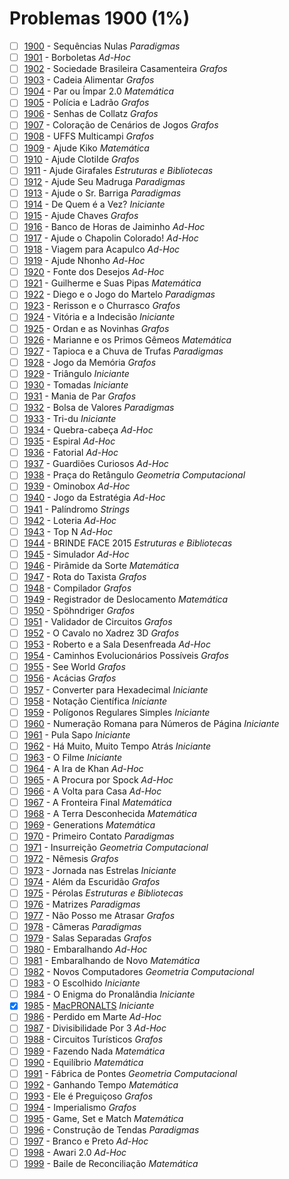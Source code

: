 # Problemas 1900 (1%)

- [ ]  [1900](https://www.beecrowd.com.br/repository/UOJ_1900.html) - Sequências Nulas *Paradigmas*
- [ ]  [1901](https://www.beecrowd.com.br/repository/UOJ_1901.html) - Borboletas *Ad-Hoc*
- [ ]  [1902](https://www.beecrowd.com.br/repository/UOJ_1902.html) - Sociedade Brasileira Casamenteira *Grafos*
- [ ]  [1903](https://www.beecrowd.com.br/repository/UOJ_1903.html) - Cadeia Alimentar *Grafos*
- [ ]  [1904](https://www.beecrowd.com.br/repository/UOJ_1904.html) - Par ou Ímpar 2.0 *Matemática*
- [ ]  [1905](https://www.beecrowd.com.br/repository/UOJ_1905.html) - Polícia e Ladrão *Grafos*
- [ ]  [1906](https://www.beecrowd.com.br/repository/UOJ_1906.html) - Senhas de Collatz *Grafos*
- [ ]  [1907](https://www.beecrowd.com.br/repository/UOJ_1907.html) - Coloração de Cenários de Jogos *Grafos*
- [ ]  [1908](https://www.beecrowd.com.br/repository/UOJ_1908.html) - UFFS Multicampi *Grafos*
- [ ]  [1909](https://www.beecrowd.com.br/repository/UOJ_1909.html) - Ajude Kiko *Matemática*
- [ ]  [1910](https://www.beecrowd.com.br/repository/UOJ_1910.html) - Ajude Clotilde *Grafos*
- [ ]  [1911](https://www.beecrowd.com.br/repository/UOJ_1911.html) - Ajude Girafales *Estruturas e Bibliotecas*
- [ ]  [1912](https://www.beecrowd.com.br/repository/UOJ_1912.html) - Ajude Seu Madruga *Paradigmas*
- [ ]  [1913](https://www.beecrowd.com.br/repository/UOJ_1913.html) - Ajude o Sr. Barriga *Paradigmas*
- [ ]  [1914](https://www.beecrowd.com.br/repository/UOJ_1914.html) - De Quem é a Vez? *Iniciante*
- [ ]  [1915](https://www.beecrowd.com.br/repository/UOJ_1915.html) - Ajude Chaves *Grafos*
- [ ]  [1916](https://www.beecrowd.com.br/repository/UOJ_1916.html) - Banco de Horas de Jaiminho *Ad-Hoc*
- [ ]  [1917](https://www.beecrowd.com.br/repository/UOJ_1917.html) - Ajude o Chapolin Colorado! *Ad-Hoc*
- [ ]  [1918](https://www.beecrowd.com.br/repository/UOJ_1918.html) - Viagem para Acapulco *Ad-Hoc*
- [ ]  [1919](https://www.beecrowd.com.br/repository/UOJ_1919.html) - Ajude Nhonho *Ad-Hoc*
- [ ]  [1920](https://www.beecrowd.com.br/repository/UOJ_1920.html) - Fonte dos Desejos *Ad-Hoc*
- [ ]  [1921](https://www.beecrowd.com.br/repository/UOJ_1921.html) - Guilherme e Suas Pipas *Matemática*
- [ ]  [1922](https://www.beecrowd.com.br/repository/UOJ_1922.html) - Diego e o Jogo do Martelo *Paradigmas*
- [ ]  [1923](https://www.beecrowd.com.br/repository/UOJ_1923.html) - Rerisson e o Churrasco *Grafos*
- [ ]  [1924](https://www.beecrowd.com.br/repository/UOJ_1924.html) - Vitória e a Indecisão *Iniciante*
- [ ]  [1925](https://www.beecrowd.com.br/repository/UOJ_1925.html) - Ordan e as Novinhas *Grafos*
- [ ]  [1926](https://www.beecrowd.com.br/repository/UOJ_1926.html) - Marianne e os Primos Gêmeos *Matemática*
- [ ]  [1927](https://www.beecrowd.com.br/repository/UOJ_1927.html) - Tapioca e a Chuva de Trufas *Paradigmas*
- [ ]  [1928](https://www.beecrowd.com.br/repository/UOJ_1928.html) - Jogo da Memória *Grafos*
- [ ]  [1929](https://www.beecrowd.com.br/repository/UOJ_1929.html) - Triângulo *Iniciante*
- [ ]  [1930](https://www.beecrowd.com.br/repository/UOJ_1930.html) - Tomadas *Iniciante*
- [ ]  [1931](https://www.beecrowd.com.br/repository/UOJ_1931.html) - Mania de Par *Grafos*
- [ ]  [1932](https://www.beecrowd.com.br/repository/UOJ_1932.html) - Bolsa de Valores *Paradigmas*
- [ ]  [1933](https://www.beecrowd.com.br/repository/UOJ_1933.html) - Tri-du *Iniciante*
- [ ]  [1934](https://www.beecrowd.com.br/repository/UOJ_1934.html) - Quebra-cabeça *Ad-Hoc*
- [ ]  [1935](https://www.beecrowd.com.br/repository/UOJ_1935.html) - Espiral *Ad-Hoc*
- [ ]  [1936](https://www.beecrowd.com.br/repository/UOJ_1936.html) - Fatorial *Ad-Hoc*
- [ ]  [1937](https://www.beecrowd.com.br/repository/UOJ_1937.html) - Guardiões Curiosos *Ad-Hoc*
- [ ]  [1938](https://www.beecrowd.com.br/repository/UOJ_1938.html) - Praça do Retângulo *Geometria Computacional*
- [ ]  [1939](https://www.beecrowd.com.br/repository/UOJ_1939.html) - Ominobox *Ad-Hoc*
- [ ]  [1940](https://www.beecrowd.com.br/repository/UOJ_1940.html) - Jogo da Estratégia *Ad-Hoc*
- [ ]  [1941](https://www.beecrowd.com.br/repository/UOJ_1941.html) - Palíndromo *Strings*
- [ ]  [1942](https://www.beecrowd.com.br/repository/UOJ_1942.html) - Loteria *Ad-Hoc*
- [ ]  [1943](https://www.beecrowd.com.br/repository/UOJ_1943.html) - Top N *Ad-Hoc*
- [ ]  [1944](https://www.beecrowd.com.br/repository/UOJ_1944.html) - BRINDE FACE 2015 *Estruturas e Bibliotecas*
- [ ]  [1945](https://www.beecrowd.com.br/repository/UOJ_1945.html) - Simulador *Ad-Hoc*
- [ ]  [1946](https://www.beecrowd.com.br/repository/UOJ_1946.html) - Pirâmide da Sorte *Matemática*
- [ ]  [1947](https://www.beecrowd.com.br/repository/UOJ_1947.html) - Rota do Taxista *Grafos*
- [ ]  [1948](https://www.beecrowd.com.br/repository/UOJ_1948.html) - Compilador *Grafos*
- [ ]  [1949](https://www.beecrowd.com.br/repository/UOJ_1949.html) - Registrador de Deslocamento *Matemática*
- [ ]  [1950](https://www.beecrowd.com.br/repository/UOJ_1950.html) - Spöhndriger *Grafos*
- [ ]  [1951](https://www.beecrowd.com.br/repository/UOJ_1951.html) - Validador de Circuitos *Grafos*
- [ ]  [1952](https://www.beecrowd.com.br/repository/UOJ_1952.html) - O Cavalo no Xadrez 3D *Grafos*
- [ ]  [1953](https://www.beecrowd.com.br/repository/UOJ_1953.html) - Roberto e a Sala Desenfreada *Ad-Hoc*
- [ ]  [1954](https://www.beecrowd.com.br/repository/UOJ_1954.html) - Caminhos Evolucionários Possíveis *Grafos*
- [ ]  [1955](https://www.beecrowd.com.br/repository/UOJ_1955.html) - See World *Grafos*
- [ ]  [1956](https://www.beecrowd.com.br/repository/UOJ_1956.html) - Acácias *Grafos*
- [ ]  [1957](https://www.beecrowd.com.br/repository/UOJ_1957.html) - Converter para Hexadecimal *Iniciante*
- [ ]  [1958](https://www.beecrowd.com.br/repository/UOJ_1958.html) - Notação Científica *Iniciante*
- [ ]  [1959](https://www.beecrowd.com.br/repository/UOJ_1959.html) - Polígonos Regulares Simples *Iniciante*
- [ ]  [1960](https://www.beecrowd.com.br/repository/UOJ_1960.html) - Numeração Romana para Números de Página *Iniciante*
- [ ]  [1961](https://www.beecrowd.com.br/repository/UOJ_1961.html) - Pula Sapo *Iniciante*
- [ ]  [1962](https://www.beecrowd.com.br/repository/UOJ_1962.html) - Há Muito, Muito Tempo Atrás *Iniciante*
- [ ]  [1963](https://www.beecrowd.com.br/repository/UOJ_1963.html) - O Filme *Iniciante*
- [ ]  [1964](https://www.beecrowd.com.br/repository/UOJ_1964.html) - A Ira de Khan *Ad-Hoc*
- [ ]  [1965](https://www.beecrowd.com.br/repository/UOJ_1965.html) - A Procura por Spock *Ad-Hoc*
- [ ]  [1966](https://www.beecrowd.com.br/repository/UOJ_1966.html) - A Volta para Casa *Ad-Hoc*
- [ ]  [1967](https://www.beecrowd.com.br/repository/UOJ_1967.html) - A Fronteira Final *Matemática*
- [ ]  [1968](https://www.beecrowd.com.br/repository/UOJ_1968.html) - A Terra Desconhecida *Matemática*
- [ ]  [1969](https://www.beecrowd.com.br/repository/UOJ_1969.html) - Generations *Matemática*
- [ ]  [1970](https://www.beecrowd.com.br/repository/UOJ_1970.html) - Primeiro Contato *Paradigmas*
- [ ]  [1971](https://www.beecrowd.com.br/repository/UOJ_1971.html) - Insurreição *Geometria Computacional*
- [ ]  [1972](https://www.beecrowd.com.br/repository/UOJ_1972.html) - Nêmesis *Grafos*
- [ ]  [1973](https://www.beecrowd.com.br/repository/UOJ_1973.html) - Jornada nas Estrelas *Iniciante*
- [ ]  [1974](https://www.beecrowd.com.br/repository/UOJ_1974.html) - Além da Escuridão *Grafos*
- [ ]  [1975](https://www.beecrowd.com.br/repository/UOJ_1975.html) - Pérolas *Estruturas e Bibliotecas*
- [ ]  [1976](https://www.beecrowd.com.br/repository/UOJ_1976.html) - Matrizes *Paradigmas*
- [ ]  [1977](https://www.beecrowd.com.br/repository/UOJ_1977.html) - Não Posso me Atrasar *Grafos*
- [ ]  [1978](https://www.beecrowd.com.br/repository/UOJ_1978.html) - Câmeras *Paradigmas*
- [ ]  [1979](https://www.beecrowd.com.br/repository/UOJ_1979.html) - Salas Separadas *Grafos*
- [ ]  [1980](https://www.beecrowd.com.br/repository/UOJ_1980.html) - Embaralhando *Ad-Hoc*
- [ ]  [1981](https://www.beecrowd.com.br/repository/UOJ_1981.html) - Embaralhando de Novo *Matemática*
- [ ]  [1982](https://www.beecrowd.com.br/repository/UOJ_1982.html) - Novos Computadores *Geometria Computacional*
- [ ]  [1983](https://www.beecrowd.com.br/repository/UOJ_1983.html) - O Escolhido *Iniciante*
- [ ]  [1984](https://www.beecrowd.com.br/repository/UOJ_1984.html) - O Enigma do Pronalândia *Iniciante*
- [x]  [1985](https://www.beecrowd.com.br/repository/UOJ_1985.html) - [MacPRONALTS](1985/Main.java) *Iniciante*
- [ ]  [1986](https://www.beecrowd.com.br/repository/UOJ_1986.html) - Perdido em Marte *Ad-Hoc*
- [ ]  [1987](https://www.beecrowd.com.br/repository/UOJ_1987.html) - Divisibilidade Por 3 *Ad-Hoc*
- [ ]  [1988](https://www.beecrowd.com.br/repository/UOJ_1988.html) - Circuitos Turísticos *Grafos*
- [ ]  [1989](https://www.beecrowd.com.br/repository/UOJ_1989.html) - Fazendo Nada *Matemática*
- [ ]  [1990](https://www.beecrowd.com.br/repository/UOJ_1990.html) - Equilíbrio *Matemática*
- [ ]  [1991](https://www.beecrowd.com.br/repository/UOJ_1991.html) - Fábrica de Pontes *Geometria Computacional*
- [ ]  [1992](https://www.beecrowd.com.br/repository/UOJ_1992.html) - Ganhando Tempo *Matemática*
- [ ]  [1993](https://www.beecrowd.com.br/repository/UOJ_1993.html) - Ele é Preguiçoso *Grafos*
- [ ]  [1994](https://www.beecrowd.com.br/repository/UOJ_1994.html) - Imperialismo *Grafos*
- [ ]  [1995](https://www.beecrowd.com.br/repository/UOJ_1995.html) - Game, Set e Match *Matemática*
- [ ]  [1996](https://www.beecrowd.com.br/repository/UOJ_1996.html) - Construção de Tendas *Paradigmas*
- [ ]  [1997](https://www.beecrowd.com.br/repository/UOJ_1997.html) - Branco e Preto *Ad-Hoc*
- [ ]  [1998](https://www.beecrowd.com.br/repository/UOJ_1998.html) - Awari 2.0 *Ad-Hoc*
- [ ]  [1999](https://www.beecrowd.com.br/repository/UOJ_1999.html) - Baile de Reconciliação *Matemática*

